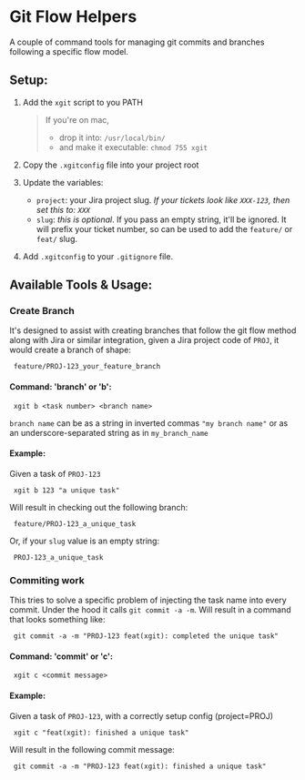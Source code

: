 # Git Flow Helpers
A couple of command tools for managing git commits and branches following a specific flow model.

## Setup:
1. Add the `xgit` script to you PATH 
   > If you're on mac, 
   > - drop it into: `/usr/local/bin/`
   > - and make it executable: `chmod 755 xgit`

1. Copy the `.xgitconfig` file into your project root
1. Update the variables:
    - `project`: your Jira project slug. _If your tickets look like `XXX-123`, then set this to: `XXX`_
    - `slug`: _this is optional_. If you pass an empty string, it'll be ignored. It will prefix your ticket number, so can be used to add the `feature/` or `feat/` slug.
1. Add `.xgitconfig` to your `.gitignore` file.

## Available Tools & Usage:

### Create Branch
It's designed to assist with creating branches that follow the git flow method along with Jira or similar integration, given a Jira project code of `PROJ`, it would create a branch of shape: 
```shell
 feature/PROJ-123_your_feature_branch
```
#### Command: 'branch' or 'b': 
```shell
 xgit b <task number> <branch name>
```
`branch name` can be as a string in inverted commas `"my branch name"` or as an underscore-separated string as in `my_branch_name`
#### Example: 
Given a task of `PROJ-123`
```shell
 xgit b 123 "a unique task"
```
Will result in checking out the following branch:
```shell
 feature/PROJ-123_a_unique_task
```
Or, if your `slug` value is an empty string:
```shell
 PROJ-123_a_unique_task
```

### Commiting work
This tries to solve a specific problem of injecting the task name into every commit. Under the hood it calls `git commit -a -m`. Will result in a command that looks something like: 
```shell
 git commit -a -m "PROJ-123 feat(xgit): completed the unique task"
```
#### Command: 'commit' or 'c': 
```shell
 xgit c <commit message>
```
#### Example: 
Given a task of `PROJ-123`, with a correctly setup config (project=PROJ)
```shell
 xgit c "feat(xgit): finished a unique task"
```
Will result in the following commit message:
```shell
 git commit -a -m "PROJ-123 feat(xgit): finished a unique task"
```

